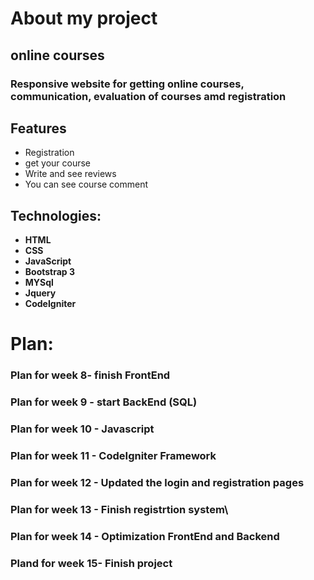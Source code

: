 # About my project
## online courses

### Responsive website for getting online courses, communication, evaluation of courses amd registration


## Features

- Registration
- get your course
- Write and see reviews
- You can see course comment

## Technologies:

- **HTML**
- **CSS**
- **JavaScript**
- **Bootstrap 3**
- **MYSql**
- **Jquery**
- **CodeIgniter**

# Plan:
### Plan for week 8- finish FrontEnd
### Plan for week 9 - start BackEnd (SQL)
### Plan for week 10 - Javascript
### Plan for week 11 - CodeIgniter Framework
### Plan for week 12 - Updated the login and registration pages
### Plan for week 13 - Finish registrtion system\
### Plan for week 14 - Optimization FrontEnd and Backend
### Pland for week 15- Finish project
